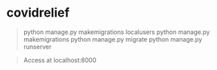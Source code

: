 # covidrelief

> python manage.py makemigrations localusers
> python manage.py makemigrations 
> python manage.py migrate
> python manage.py runserver

> Access at localhost:8000
